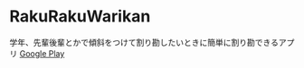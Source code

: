 # RakuRakuWarikan

学年、先輩後輩とかで傾斜をつけて割り勘したいときに簡単に割り勘できるアプリ
[Google Play](https://play.google.com/store/apps/details?id=edu.self.paymentinclination)
